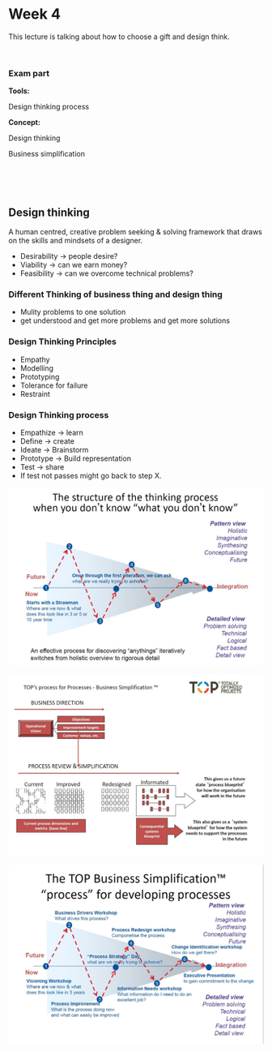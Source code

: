# Week 4

This lecture is talking about how to choose a gift and design think.

<br />

### Exam part

**Tools:**

Design thinking process

**Concept:**

Design thinking

Business simplification

<br />
<br />

<br />

## Design thinking

A human centred, creative problem seeking & solving framework that draws on the skills and mindsets of a designer.

* Desirability -> people desire?
* Viability -> can we earn money?
* Feasibility -> can we overcome technical problems? 

### Different Thinking of business thing and design thing

* Mulity problems to one solution
* get understood and get more problems and get more solutions

### Design Thinking Principles

* Empathy
* Modelling
* Prototyping
* Tolerance for failure
* Restraint

### Design Thinking process

* Empathize -> learn
* Define -> create
* Ideate -> Brainstorm
* Prototype -> Build representation
* Test -> share
* If test not passes might go back to step X.


![](PIC/week4_1.JPG)

![](/PIC/week4_2.JPG)

![](PIC/week4_3.JPG)
